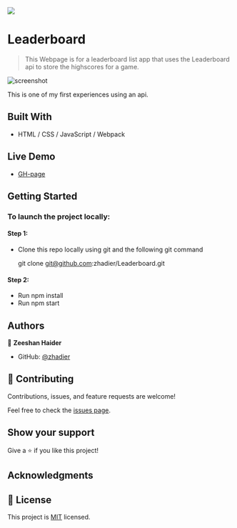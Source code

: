 ![](https://img.shields.io/badge/Microverse-blueviolet)

# Leaderboard

> This Webpage is for a leaderboard list app that uses the Leaderboard api to store the highscores for a game.

![screenshot](https://user-images.githubusercontent.com/90556221/151550425-8c947a81-a371-47d5-af87-a597d0941a20.png)

This is one of my first experiences using an api.

## Built With

- HTML / CSS / JavaScript / Webpack

## Live Demo

- [GH-page](https://zhadier.github.io/Leaderboard/)

## Getting Started

### To launch the project locally:

#### Step 1:

- Clone this repo locally using git and the following git command

  git clone git@github.com:zhadier/Leaderboard.git

#### Step 2:

- Run npm install
- Run npm start

## Authors

👤 **Zeeshan Haider**

- GitHub: [@zhadier](https://github.com/zhadier)

## 🤝 Contributing

Contributions, issues, and feature requests are welcome!

Feel free to check the [issues page](../../issues/).

## Show your support

Give a ⭐️ if you like this project!

## Acknowledgments

## 📝 License

This project is [MIT](./MIT.md) licensed.
